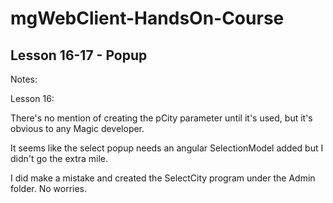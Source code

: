 # mgWebClient-HandsOn-Course
## Lesson 16-17 - Popup


Notes:

Lesson 16:

There's no mention of creating the pCity parameter until it's used, but it's obvious to any Magic developer.

It seems like the select popup needs an angular SelectionModel added but I didn't go the extra mile.

I did make a mistake and created the SelectCity program under the Admin folder. No worries.